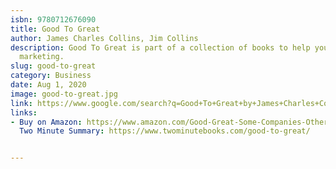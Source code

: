 ```yaml
---
isbn: 9780712676090
title: Good To Great
author: James Charles Collins, Jim Collins
description: Good To Great is part of a collection of books to help you do better
  marketing.
slug: good-to-great
category: Business
date: Aug 1, 2020
image: good-to-great.jpg
link: https://www.google.com/search?q=Good+To+Great+by+James+Charles+Collins%2C+Jim+Collins
links:
- Buy on Amazon: https://www.amazon.com/Good-Great-Some-Companies-Others-ebook/dp/B0058DRUV6
  Two Minute Summary: https://www.twominutebooks.com/good-to-great/


---
```

